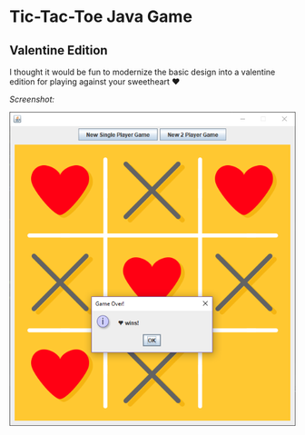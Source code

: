 # Tic-Tac-Toe Java Game
## Valentine Edition

I thought it would be fun to modernize the basic design into a valentine edition for playing against your sweetheart :heart:

*Screenshot:*

<img src="/tic-tac-toe-2.png">
